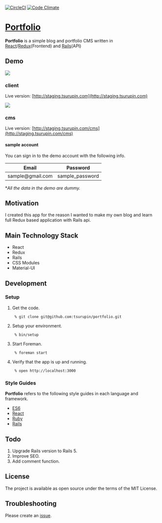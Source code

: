 [![CircleCI](https://circleci.com/gh/tsurupin/portfolio.svg?style=svg)](https://circleci.com/gh/tsurupin/portfolio)
[![Code Climate](https://codeclimate.com/github/tsurupin/portfolio/badges/gpa.svg)](https://codeclimate.com/github/tsurupin/portfolio)

# [Portfolio](http://staging.tsurupin.com)



**Portfolio** is a simple blog and portfolio CMS written in [React](https://facebook.github.io/react/)/[Redux](http://redux.js.org/)(Frontend) and [Rails](http://rubyonrails.org/)(API)


Demo
-------
![](https://cloud.githubusercontent.com/assets/1782169/17211740/27c54d5a-5506-11e6-8bb3-fc89a71c718b.gif)
### client
Live version: [http://staging.tsurupin.com](http://staging.tsurupin.com)


![](https://cloud.githubusercontent.com/assets/1782169/17213387/2d61cda2-550f-11e6-95a7-42f0899546b1.gif)

### cms

Live version: [http://staging.tsurupin.com/cms](http://staging.tsurupin.com/cms)

#### sample account
You can sign in to the demo account with the following info.
<table>
  <thead>
    <tr>
      <th>Email</th>
      <th>Password</th>
    </tr>
  </thead>
  <tbody>
    <tr>
      <td>sample@gmail.com</td>
      <td>sample_password</td>
    </tr>
  </tbody>
</table>

**All the data in the demo are dummy.*

Motivation
-------
I created this app for the reason I wanted to make my own blog and learn full Redux based application with Rails api.

Main Technology Stack
-------
* React
* Redux
* Rails
* CSS Modules
* Material-UI


Development
--------

### Setup
1. Get the code.

        % git clone git@github.com:tsurupin/portfolio.git

2. Setup your environment.

        % bin/setup

3. Start Foreman.

        % foreman start

4. Verify that the app is up and running.

        % open http://localhost:3000

### Style Guides
**Portfolio** refers to the following style guides in each language and framework.

 - [ES6](https://github.com/airbnb/javascript)
 - [React](https://github.com/airbnb/javascript/tree/master/react)
 - [Ruby](https://github.com/airbnb/ruby)
 - [Rails](https://github.com/thoughtbot/guides/tree/master/style/rails)


Todo
-------
 1. Upgrade Rails version to Rails 5.
 2. Improve SEO.
 3. Add comment function.


License
-------
 The project is available as open source under the terms of the MIT License.


Troubleshooting
-------
 Please create an [issue](https://github.com/johanemst/rails-react/issues).
